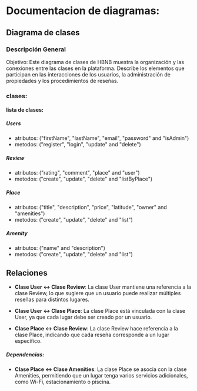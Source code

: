 # Documentacion de diagramas:

## Diagrama de clases 

### Descripción General
Objetivo: Este diagrama de clases de HBNB muestra la organización y las conexiones entre las clases en la plataforma. Describe los elementos que participan en las interacciones de los usuarios, la administración de propiedades y los procedimientos de reseñas.

### clases:
#### lista de clases:

##### Users
- atributos: ("firstName", "lastName", "email", "password" and "isAdmin")
- metodos: ("register", "login", "update" and "delete")

##### Review
- atributos: ("rating", "comment", "place" and "user")
- metodos: ("create", "update", "delete" and "listByPlace")

##### Place
- atributos: ("title", "description", "price", "latitude", "owner" and "amenities")
- metodos: ("create", "update", "delete" and "list")

##### Amenity
- atributos: ("name" and "description")
- metodos: ("create", "update", "delete" and "list")


## Relaciones 
- **Clase User ↔ Clase Review**: La clase User mantiene una referencia a la clase Review, lo que sugiere que un usuario puede realizar múltiples reseñas para distintos lugares.

- **Clase User ↔ Clase Place**: La clase Place está vinculada con la clase User, ya que cada lugar debe ser creado por un usuario.

- **Clase Place ↔ Clase Review**: La clase Review hace referencia a la clase Place, indicando que cada reseña corresponde a un lugar específico.

##### Dependencias:

- **Clase Place ↔ Clase Amenities**: La clase Place se asocia con la clase Amenities, permitiendo que un lugar tenga varios servicios adicionales, como Wi-Fi, estacionamiento o piscina.